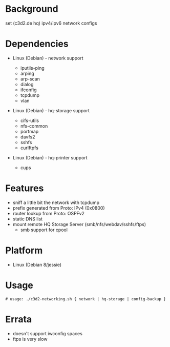 
Background
==========
set (c3d2.de hq) ipv4/ipv6 network configs

Dependencies
============
* Linux (Debian) - network support
   * iputils-ping
   * arping
   * arp-scan
   * dialog
   * ifconfig
   * tcpdump
   * vlan

* Linux (Debian) - hq-storage support
   * cifs-utils
   * nfs-common
   * portmap
   * davfs2
   * sshfs
   * curlftpfs

* Linux (Debian) - hq-printer support
   * cups

Features
========
* sniff a little bit the network with tcpdump
* prefix generated from Proto: IPv4 (0x0800)
* router lookup from Proto: OSPFv2
* static DNS list
* mount remote HQ Storage Server (smb/nfs/webdav/sshfs/ftps)
   * smb support for cpool

Platform
========
* Linux (Debian 8/jessie)

Usage
=====
    # usage: ./c3d2-networking.sh { network | hq-storage | config-backup }

Errata
======
* doesn't support iwconfig spaces
* ftps is very slow

